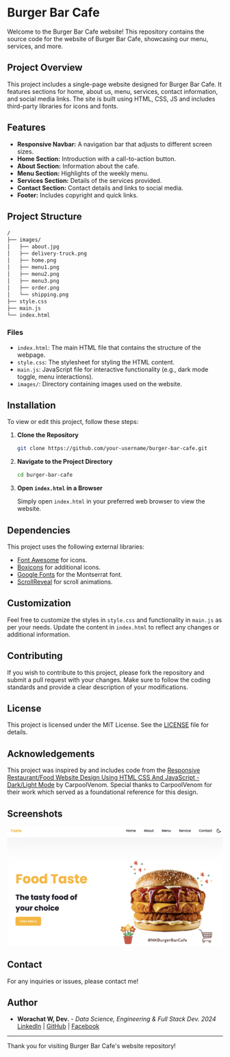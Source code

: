# Burger Bar Cafe

Welcome to the Burger Bar Cafe website! This repository contains the source code for the website of Burger Bar Cafe, showcasing our menu, services, and more.

## Project Overview

This project includes a single-page website designed for Burger Bar Cafe. It features sections for home, about us, menu, services, contact information, and social media links. The site is built using HTML, CSS, JS and includes third-party libraries for icons and fonts.

## Features

- **Responsive Navbar:** A navigation bar that adjusts to different screen sizes.
- **Home Section:** Introduction with a call-to-action button.
- **About Section:** Information about the cafe.
- **Menu Section:** Highlights of the weekly menu.
- **Services Section:** Details of the services provided.
- **Contact Section:** Contact details and links to social media.
- **Footer:** Includes copyright and quick links.

## Project Structure

```
/
├── images/
│   ├── about.jpg
│   ├── delivery-truck.png
│   ├── home.png
│   ├── menu1.png
│   ├── menu2.png
│   ├── menu3.png
│   ├── order.png
│   └── shipping.png
├── style.css
├── main.js
└── index.html
```

### Files

- `index.html`: The main HTML file that contains the structure of the webpage.
- `style.css`: The stylesheet for styling the HTML content.
- `main.js`: JavaScript file for interactive functionality (e.g., dark mode toggle, menu interactions).
- `images/`: Directory containing images used on the website.

## Installation

To view or edit this project, follow these steps:

1. **Clone the Repository**

   ```bash
   git clone https://github.com/your-username/burger-bar-cafe.git
   ```

2. **Navigate to the Project Directory**

   ```bash
   cd burger-bar-cafe
   ```

3. **Open `index.html` in a Browser**

   Simply open `index.html` in your preferred web browser to view the website.

## Dependencies

This project uses the following external libraries:

- [Font Awesome](https://cdnjs.com/libraries/font-awesome) for icons.
- [Boxicons](https://unpkg.com/boxicons@latest/css/boxicons.min.css) for additional icons.
- [Google Fonts](https://fonts.google.com/specimen/Montserrat) for the Montserrat font.
- [ScrollReveal](https://unpkg.com/scrollreveal) for scroll animations.

## Customization

Feel free to customize the styles in `style.css` and functionality in `main.js` as per your needs. Update the content in `index.html` to reflect any changes or additional information.

## Contributing

If you wish to contribute to this project, please fork the repository and submit a pull request with your changes. Make sure to follow the coding standards and provide a clear description of your modifications.

## License

This project is licensed under the MIT License. See the [LICENSE](LICENSE) file for details.

## Acknowledgements

This project was inspired by and includes code from the [Responsive Restaurant/Food Website Design Using HTML CSS And JavaScript - Dark/Light Mode](https://github.com/carpoolvenom/Responsive-Restaurant-Food-Website-Design-Using-HTML-CSS-And-JavaScript---Dark-Light-Mode.git) by CarpoolVenom. Special thanks to CarpoolVenom for their work which served as a foundational reference for this design.

## Screenshots

![The Python Standard Library](./image.png)

## Contact

For any inquiries or issues, please contact me!

## Author

- **Worachat W, Dev.** - *Data Science, Engineering & Full Stack Dev. 2024*  
  [LinkedIn](https://www.linkedin.com/in/brainwaves-your-ai-playground-82155961/) | [GitHub](https://github.com/worachat-dev) | [Facebook](https://web.facebook.com/NutriCious.Thailand)


---
Thank you for visiting Burger Bar Cafe's website repository!


